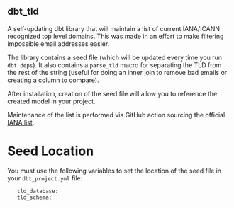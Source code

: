 ## dbt_tld
 A self-updating dbt library that will maintain a list of current IANA/ICANN recognized top level domains. This was made in an effort to make filtering impossible email addresses easier.

 The library contains a seed file (which will be updated every time you run `dbt deps`). It also contains a `parse_tld` macro for separating the TLD from the rest of the string (useful for doing an inner join to remove bad emails or creating a column to compare).

 After installation, creation of the seed file will allow you to reference the created model in your project.

 Maintenance of the list is performed via GitHub action sourcing the official [IANA list](https://data.iana.org/TLD/tlds-alpha-by-domain.txt).

 # Seed Location
 You must use the following variables to set the location of the seed file in your `dbt_project.yml` file:

 ```
    tld_database:
    tld_schema:
 ```